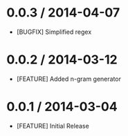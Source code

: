 # 0.0.3 / 2014-04-07
* [BUGFIX] Simplified regex

# 0.0.2 / 2014-03-12
* [FEATURE] Added n-gram generator

# 0.0.1 / 2014-03-04
* [FEATURE] Initial Release
